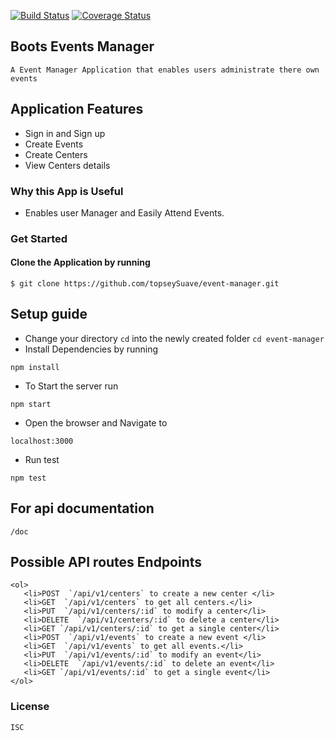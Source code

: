 
[![Build Status](https://travis-ci.org/topseySuave/event-manager.svg?branch=develop)](https://travis-ci.org/topseySuave/event-manager)
[![Coverage Status](https://coveralls.io/repos/github/topseySuave/event-manager/badge.svg?branch=develop)](https://coveralls.io/github/topseySuave/event-manager?branch=develop)


## Boots Events Manager
    A Event Manager Application that enables users administrate there own events

 ## Application Features
   - Sign in and Sign up
   - Create Events
   - Create Centers
   - View Centers details

 ### Why this App is Useful
   - Enables user Manager and Easily Attend Events.

 ### Get Started
  #### Clone the Application by running
    $ git clone https://github.com/topseySuave/event-manager.git

## Setup guide
 - Change your directory ``cd`` into the newly created folder ``cd event-manager``
 - Install Dependencies by running 
 ```
 npm install
 ```
 - To Start the server run 
 ```
 npm start
 ```
 - Open the browser and Navigate to 
 ```
 localhost:3000
 ```
 - Run test 
 ```
 npm test
 ```
## For api documentation
 ```/doc```

## Possible API routes Endpoints
    <ol>
       <li>POST  `/api/v1/centers` to create a new center </li>
       <li>GET  `/api/v1/centers` to get all centers.</li>
       <li>PUT  `/api/v1/centers/:id` to modify a center</li>
       <li>DELETE  `/api/v1/centers/:id` to delete a center</li>
       <li>GET `/api/v1/centers/:id` to get a single center</li>
       <li>POST  `/api/v1/events` to create a new event </li>
       <li>GET  `/api/v1/events` to get all events.</li>
       <li>PUT  `/api/v1/events/:id` to modify an event</li>
       <li>DELETE  `/api/v1/events/:id` to delete an event</li>
       <li>GET `/api/v1/events/:id` to get a single event</li>
    </ol>

### License
    ISC
